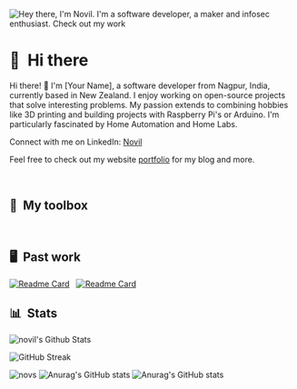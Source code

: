 ![Hey there, I'm Novil. I'm a software developer, a maker and infosec enthusiast. Check out my work](https://github.com/CyrisXD/CyrisXD/raw/master/header.gif)

# 👋 &nbsp;Hi there

Hi there! 👋 I'm [Your Name], a software developer from Nagpur, India, currently based in New Zealand. I enjoy working on open-source projects that solve interesting problems. My passion extends to combining hobbies like 3D printing and building projects with Raspberry Pi's or Arduino. I'm particularly fascinated by Home Automation and Home Labs.

Connect with me on LinkedIn: [Novil](https://www.linkedin.com/in/novilbarapatre/)

Feel free to check out my website [portfolio](https://portfolio-nov.netlify.app/) for my blog and more.


&nbsp;
## 🧰 &nbsp;My toolbox

&nbsp;

## 🖥 &nbsp;Past work

[![Readme Card](https://github-readme-stats.vercel.app/api/pin/?username=thenovil&repo=LOGIN-PAGE-nov&bg_color=0d1116&title_color=ce09ec&text_color=a4aacb&icon_color=007ec6)](https://github.com/thenovil/LOGIN-PAGE-nov) &nbsp; 
[![Readme Card](https://github-readme-stats.vercel.app/api/pin/?username=thenovil&repo=TODO-APP-REACT-nov&bg_color=0d1116&title_color=ce09ec&text_color=a4aacb&icon_color=007ec6)](https://github.com/thenovil/TODO-APP-REACT-nov)
&nbsp;
## 📊 &nbsp;Stats

![novil's Github Stats](https://github-readme-stats.vercel.app/api?username=thenovil&hide=contribs,prs&show_icons=true&bg_color=0d1116&title_color=ce09ec&text_color=a4aacb&icon_color=007ec6)

![GitHub Streak](https://github-readme-streak-stats.herokuapp.com/?user=thenovil&theme=dark&count_private=true&bg_color=0d1116&title_color=ce09ec&text_color=a4aacb&icon_color=007ec6)

![novs](https://github-readme-stats.vercel.app/api?username=thenovil&show=reviews,discussions_started,discussions_answered,prs_merged,prs_merged_percentage)
![Anurag's GitHub stats](https://github-readme-stats.vercel.app/api?username=thenovil&show_icons=true)
![Anurag's GitHub stats](https://github-readme-stats.vercel.app/api?username=thenovil&show_icons=true&theme=radical)


